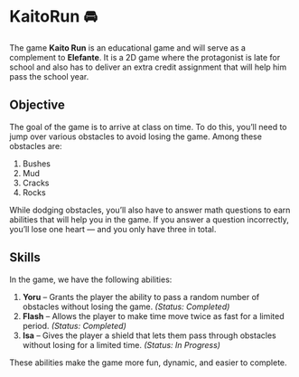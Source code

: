 # KaitoRun 🚘
The game **Kaito Run** is an educational game and will serve as a complement to **Elefante**. It is a 2D game where the protagonist is late for school and also has to deliver an extra credit assignment that will help him pass the school year.

## Objective
The goal of the game is to arrive at class on time. To do this, you’ll need to jump over various obstacles to avoid losing the game. Among these obstacles are:
1. Bushes
2. Mud
3. Cracks
4. Rocks

While dodging obstacles, you’ll also have to answer math questions to earn abilities that will help you in the game. If you answer a question incorrectly, you’ll lose one heart — and you only have three in total.


## Skills
In the game, we have the following abilities:
1. **Yoru** – Grants the player the ability to pass a random number of obstacles without losing the game. *(Status: Completed)*
2. **Flash** – Allows the player to make time move twice as fast for a limited period. *(Status: Completed)*
3. **Isa** – Gives the player a shield that lets them pass through obstacles without losing for a limited time. *(Status: In Progress)*

These abilities make the game more fun, dynamic, and easier to complete.
